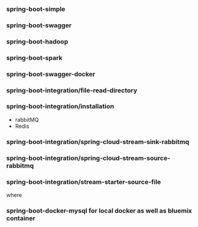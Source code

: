 ### spring-boot-simple
### spring-boot-swagger
### spring-boot-hadoop
### spring-boot-spark
### spring-boot-swagger-docker
### spring-boot-integration/file-read-directory
### spring-boot-integration/installation
   * rabbitMQ
   * Redis

###
### spring-boot-integration/spring-cloud-stream-sink-rabbitmq
### spring-boot-integration/spring-cloud-stream-source-rabbitmq
### spring-boot-integration/stream-starter-source-file    
where 


###
### spring-boot-docker-mysql for local docker as well as bluemix container
